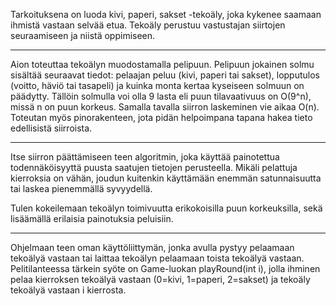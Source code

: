 Tarkoituksena on luoda kivi, paperi, sakset -tekoäly, joka kykenee saamaan ihmistä vastaan selvää etua. Tekoäly perustuu vastustajan siirtojen seuraamiseen ja niistä oppimiseen. 

* * *

Aion toteuttaa tekoälyn muodostamalla pelipuun. Pelipuun jokainen solmu sisältää seuraavat tiedot: pelaajan peluu (kivi, paperi tai sakset), lopputulos (voitto, häviö tai tasapeli) ja kuinka monta kertaa kyseiseen solmuun on päädytty. Tällöin solmulla voi olla 9 lasta eli puun tilavaativuus on O(9^n), missä n on puun korkeus. Samalla tavalla siirron laskeminen vie aikaa O(n).
Toteutan myös pinorakenteen, jota pidän helpoimpana tapana hakea tieto edellisistä siirroista. 

* * *

Itse siirron päättämiseen teen algoritmin, joka käyttää painotettua todennäköisyyttä puusta saatujen tietojen perusteella. Mikäli pelattuja kierroksia on vähän, joudun kuitenkin käyttämään enemmän satunnaisuutta tai laskea pienemmällä syvyydellä. 

Tulen kokeilemaan tekoälyn toimivuutta erikokoisilla puun korkeuksilla, sekä lisäämällä erilaisia painotuksia peluisiin. 

* * * 

Ohjelmaan teen oman käyttöliittymän, jonka avulla pystyy pelaamaan tekoälyä vastaan tai laittaa tekoälyn pelaamaan toista tekoälyä vastaan. 
Pelitilanteessa tärkein syöte on Game-luokan playRound(int i), jolla ihminen pelaa kierroksen tekoälyä vastaan (0=kivi, 1=paperi, 2=sakset) ja tekoäly tekoälyä vastaan i kierrosta. 
